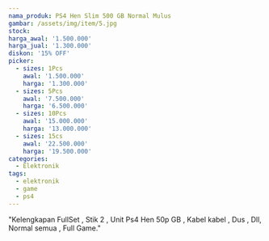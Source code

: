 ```yaml
---
nama_produk: PS4 Hen Slim 500 GB Normal Mulus
gambar: /assets/img/item/5.jpg
stock: 
harga_awal: '1.500.000'
harga_jual: '1.300.000'
diskon: '15% OFF'
picker:
  - sizes: 1Pcs
    awal: '1.500.000'
    harga: '1.300.000'
  - sizes: 5Pcs
    awal: '7.500.000'
    harga: '6.500.000'
  - sizes: 10Pcs
    awal: '15.000.000'
    harga: '13.000.000'
  - sizes: 15cs
    awal: '22.500.000'
    harga: '19.500.000'
categories:
  - Elektronik
tags:
  - elektronik
  - game
  - ps4
---
```


"Kelengkapan FullSet , Stik 2 , Unit Ps4 Hen 50p GB , Kabel kabel , Dus , Dll, Normal semua , Full Game."
